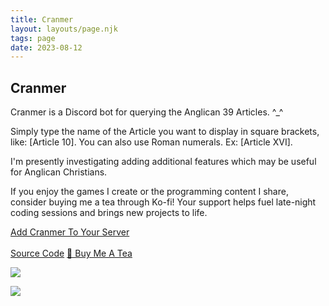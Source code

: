 ```yaml
---
title: Cranmer
layout: layouts/page.njk
tags: page
date: 2023-08-12
---
```


## Cranmer

Cranmer is a Discord bot for querying the Anglican 39 Articles. ^_^<br>

Simply type the name of the Article you want to display in square brackets, like: [Article 10]. You can also use Roman numerals. Ex: [Article XVI].

I'm presently investigating adding additional features which may be useful for Anglican Christians. <br>

If you enjoy the games I create or the programming content I share, consider buying me a tea through Ko-fi! Your support helps fuel late-night coding sessions and brings new projects to life. 

<a class="flat-button" href="https://discord.com/api/oauth2/authorize?client_id=1139787660123197450&permissions=274877910016&scope=bot" target="_blank">Add Cranmer To Your Server</a> <br><br>
<a class="flat-button" href="https://github.com/Softwave/Cranmer" target="_blank">Source Code</a>
<a class="flat-button" href="https://ko-fi.com/s0ftwave" target="_blank">🍵 Buy Me A Tea</a>

<img class="border-image" src="https://cdn.discordapp.com/attachments/971817308433571843/1139895277017387028/cranmer.png"></img>


<img class="border-image" src="https://pbs.twimg.com/media/F3T7bzNbIAAIvtR?format=png&name=small"></img>



